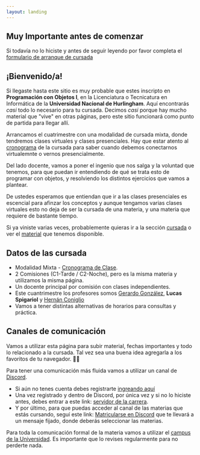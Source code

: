 ```yaml
---
layout: landing
---
```


## Muy Importante antes de comenzar
Si todavía no lo hiciste y antes de seguír leyendo por favor completa el [formulario de arranque de cursada](https://forms.gle/Tsi45YTJBnPLVt3T7)

## ¡Bienvenido/a!

Si llegaste hasta este sitio es muy probable que estes inscripto en **Programación con Objetos I**, en la Licenciatura o Tecnicatura en Informática de la **Universidad Nacional de Hurlingham**. Aquí encontrarás _casi_ todo lo necesario para tu cursada. Decimos _casi_ porque hay mucho material que "vive" en otras páginas, pero este sitio funcionará como punto de partida para llegar allí.

Arrancamos el cuatrimestre con una modalidad de cursada mixta, donde tendremos clases virtuales y clases presenciales. Hay que estar atento al [cronograma](https://docs.google.com/spreadsheets/d/1FTLWZ96uVd8V1xNkm2wvaUHhfS9MiC_LEomQYwJhI6I/edit?usp=sharing) de la cursada para saber cuando debemos conectarnos virtualemnte o vernos presencialmente.

Del lado docente, vamos a poner el ingenio que nos salga y la voluntad que tenemos, para que puedan ir entendiendo de qué se trata esto de programar con objetos, y resolviendo los distintos ejercicios que vamos a plantear. 

De ustedes esperamos que entiendan que ir a las clases presenciales es escencial para afinzar los conceptos y aunque tengamos varias clases virtuales esto no deja de ser la cursada de una materia, y una materia que requiere de bastante tiempo.

Si ya viniste varias veces, probablemente quieras ir a la sección [cursada](/cursada) o ver el [material](/material) que tenemos disponible.


## Datos de las cursada

* Modalidad Mixta - [Cronograma de Clase](https://docs.google.com/spreadsheets/d/1FTLWZ96uVd8V1xNkm2wvaUHhfS9MiC_LEomQYwJhI6I/edit?usp=sharing). 
* 2 Comisiones (C1-Tarde / C2-Noche), pero es la misma materia y utilizamos la misma página.
* Un docente principal por comisión con clases independientes. 
* Este cuantrimestre los profesores somos [Gerardo González](https://youtu.be/Mz30L5TGsfY), **Lucas Spigariol** y [Hernán Coniglio](https://youtu.be/iPU9JsnCkB0)
* Vamos a tener distintas alternativas de horarios para consultas y práctica.

## Canales de comunicación

Vamos a utilizar esta página para subir material, fechas importantes y todo lo relacionado a la cursada. Tal vez sea una buena idea agregarla a los favoritos de tu navegador. :link::globe_with_meridians:

Para tener una comunicación más fluida vamos a utilizar un canal de [Discord](https://www.discordapp.com).
* Si aún no tenes cuenta debes registrarte [ingreando aquí](https://www.discordapp.com)
* Una vez registrado y dentro de Discord, por única vez y si no lo hiciste antes, debes entrar a este link: [servidor de la carrera](https://discord.gg/eHHe45a).
* Y por último, para que puedas acceder al canal de las materias que estás cursando, seguí este 
link: [Matricularse en Discord](https://discord.com/channels/656909199510601744/1005243956247920710) que te llevará a un mensaje fijado, donde deberás seleccionar las materias.


Para toda la comunicación formal de la materia vamos a utilizar el [campus de la Universidad](http://campus.unahur.edu.ar/). Es importante que lo revises regularmente para no perderte nada.


